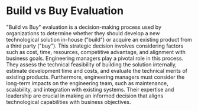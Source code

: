 # Build vs Buy Evaluation

"Build vs Buy" evaluation is a decision-making process used by organizations to determine whether they should develop a new technological solution in-house ("build") or acquire an existing product from a third party ("buy"). This strategic decision involves considering factors such as cost, time, resources, competitive advantage, and alignment with business goals. Engineering managers play a pivotal role in this process. They assess the technical feasibility of building the solution internally, estimate development time and costs, and evaluate the technical merits of existing products. Furthermore, engineering managers must consider the long-term impacts on the engineering team, such as maintenance, scalability, and integration with existing systems. Their expertise and leadership are crucial in making an informed decision that aligns technological capabilities with business objectives.